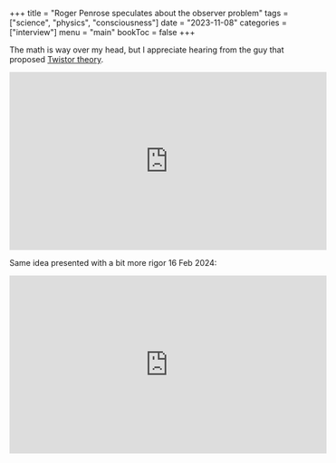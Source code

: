+++
title = "Roger Penrose speculates about the observer problem"
tags = ["science", "physics", "consciousness"]
date = "2023-11-08"
categories = ["interview"]
menu = "main"
bookToc = false
+++

The math is way over my head, but I appreciate hearing from the guy that proposed [Twistor theory](https://en.wikipedia.org/wiki/Twistor_theory).

<iframe width="560" height="315" src="https://www.youtube.com/embed/itLIM38k2r0?si=PCu2mknVtFgt1Ntx" title="YouTube video player" frameborder="0" allow="accelerometer; autoplay; clipboard-write; encrypted-media; gyroscope; picture-in-picture; web-share" allowfullscreen></iframe>

Same idea presented with a bit more rigor 16 Feb 2024:

<iframe width="560" height="315" src="https://www.youtube.com/embed/iDd3olHFE9I?si=gFXiJAI5ptDbU16B" title="YouTube video player" frameborder="0" allow="accelerometer; autoplay; clipboard-write; encrypted-media; gyroscope; picture-in-picture; web-share" allowfullscreen></iframe>
